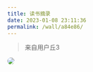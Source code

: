 ```yaml
---
title: 读书摘录
date: 2023-01-08 23:11:36
permalink: /wall/a84e86/
---
```


> 来自用户丘3

<img src="/img/wall/a84e86.jpeg" style="border-radius:10px">

